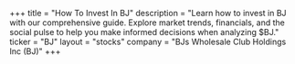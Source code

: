 +++
title = "How To Invest In BJ"
description = "Learn how to invest in BJ with our comprehensive guide. Explore market trends, financials, and the social pulse to help you make informed decisions when analyzing $BJ."
ticker = "BJ"
layout = "stocks"
company = "BJs Wholesale Club Holdings Inc (BJ)"
+++

